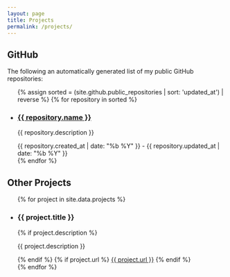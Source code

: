 ```yaml
---
layout: page
title: Projects
permalink: /projects/
---
```


## GitHub
The following an automatically generated list of my public GitHub repositories:
<ul class="post-list w3-ul w3-card-4">
{% assign sorted = (site.github.public_repositories | sort: 'updated_at') | reverse %}
{% for repository in sorted %}
<li class="w3-bar project">
    <div class="w3-bar-item">
        <h3 class="post-link">
            <a href="{{ repository.html_url }}">{{ repository.name }}</a>
        </h3>
        <p>{{ repository.description }}</p>
    </div>
    <div class="w3-bar-item">
        <span class="post-meta date"><span class="start-date">{{ repository.created_at | date: "%b %Y" }}</span> - <span class="end-date">{{ repository.updated_at | date: "%b %Y" }}</span></span>
    </div>
</li>
{% endfor %}
</ul>

## Other Projects
<ul class="post-list w3-ul w3-card-4">
{% for project in site.data.projects %}
<li class="w3-bar project">
    <div class="w3-bar-item">
        <h3 class="post-link">{{ project.title }}</h3>
        {% if project.description %}
        <p>{{ project.description }}</p>
        {% endif %}
        {% if project.url %}
            <a href="{{ project.url }}" class="post-meta date">{{ project.url }}</a>
        {% endif %}
    </div>
</li>
{% endfor %}
</ul>


